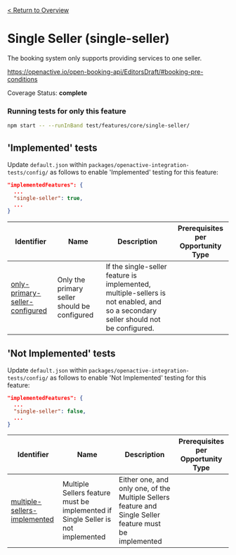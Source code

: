 [< Return to Overview](../../README.md)
# Single Seller (single-seller)

The booking system only supports providing services to one seller.


https://openactive.io/open-booking-api/EditorsDraft/#booking-pre-conditions

Coverage Status: **complete**



### Running tests for only this feature

```bash
npm start -- --runInBand test/features/core/single-seller/
```



## 'Implemented' tests

Update `default.json` within `packages/openactive-integration-tests/config/` as follows to enable 'Implemented' testing for this feature:

```json
"implementedFeatures": {
  ...
  "single-seller": true,
  ...
}
```

| Identifier | Name | Description | Prerequisites per Opportunity Type |
|------------|------|-------------|---------------|
| [only-primary-seller-configured](./implemented/only-primary-seller-configured-test.js) | Only the primary seller should be configured | If the single-seller feature is implemented, multiple-sellers is not enabled, and so a secondary seller should not be configured. |  |



## 'Not Implemented' tests


Update `default.json` within `packages/openactive-integration-tests/config/` as follows to enable 'Not Implemented' testing for this feature:

```json
"implementedFeatures": {
  ...
  "single-seller": false,
  ...
}
```

| Identifier | Name | Description | Prerequisites per Opportunity Type |
|------------|------|-------------|---------------|
| [multiple-sellers-implemented](./not-implemented/multiple-sellers-implemented-test.js) | Multiple Sellers feature must be implemented if Single Seller is not implemented | Either one, and only one, of the Multiple Sellers feature and Single Seller feature must be implemented |  |
